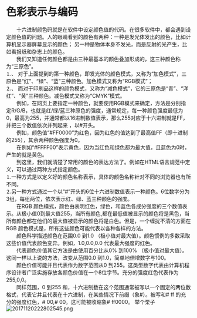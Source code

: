 # 色彩表示与编码
&#8195;&#8195;十六进制颜色码就是在软件中设定颜色值的代码。在很多软件中，都会遇到设定颜色值的问题。人的眼睛看到的颜色有两种：一种是发光体发出的颜色，比如计算机显示器屏幕显示的颜色； 另一种是物体本身不发光，而是反射的光产生，比如看报纸和杂志上的颜色。   
&#8195;&#8195;我们又知道任何颜色都是由三种最基本的颜色叠加形成的，这三种颜色称为“三原色”。   
⒈、 对于上面提到的第一种颜色，即发光体的颜色模式，又称为“加色模式”，三原色是“红”、“绿”、“蓝”三种颜色。加色模式又称为“RGB模式”；   
⒉、 而对于印刷品这样的颜色模式，又称为“减色模式”，它的三原色是“青”、“洋红”、“黄”三种颜色。减色模式又称为“CMYK”模式。   
&#8195;&#8195;例如，在网页上要指定一种颜色，就要使用RGB模式来确定，方法是分别指定R/G/B，也就是红/绿/蓝三种原色的强度，通常规定，每一种颜色强度最低为 0，最高为255，并通常都以16进制数值表示，那么255对应于十六进制就是FF，并把三个数值依次并列起来 ，以#开头。   
&#8195;&#8195;例如，颜色值“#FF0000”为红色，因为红色的值达到了最高值FF（即十进制的255），其余两种颜色强度为0。   
&#8195;&#8195;在例如“#FFFF00”表示黄色，因为当红色和绿色都为最大值，且蓝色为0时，产生的就是黄色。   
&#8195;&#8195;到这里，我们就清楚了常用的颜色的表达方法了。例如在HTML语言规范中定义，可以通过两种方式指定颜色。   
⒈一种方式是以定义好的颜色名称表示，具体的颜色名称针对不同的浏览器也有所不同。   
⒉另一种方式通过一个以“#”开头的6位十六进制数值表示一种颜色。6位数字分为3组，每组两位，依次表示红、绿、蓝三种颜色的强度。   
&#8195;&#8195;在RGB 颜色模式，颜色由表明红色，绿色，和蓝色各成分强度的三个数值表示。从极小值0到最大值255，当所有颜色,都在最低值被显示的颜色将是黑色，当所有颜色都在他们的最大值被显示的颜色将是白色。但是，一个缠扰不清的方面在RGB 颜色模式是，所有这些颜色可能代表以各种各样的方法。   
&#8195;&#8195;颜色科学描述颜色在范围0.0 到1.0 （极小值对最大值）。颜色惯例的多数采取这些价值代表颜色变异。例如，1.0,0.0,0.0 代表最大强度的红色。   
&#8195;&#8195;代表颜色价值其它方法是由使用百分比从0% 到100% （极小值对最大值）。这同一样以上说的方法，改变从范围0.0 到1.0，简单地倍增数字与100。   
&#8195;&#8195;颜色价值可能并且代表作为数字范围从0 到255。这类型数字代表由计算机程序设计者广泛实施存放各颜色价值在一个8位字节。充分的强度红色代表作为255,0,0。   
&#8195;&#8195;同样范围，0 到255 和，十六进制数在这个范围通常被写以一个固定的两位数格式，代表它并且代表在十六进制，在某些情况下前缀（象#）。被写和# ff 的充分的强度红色，# 00,# 00。这可能被收缩象# ff0000。
举个栗子   
![20171120222802545.png](https://www.z4a.net/images/2019/01/16/20171120222802545.png)